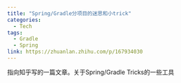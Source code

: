 ```yaml
---
title: "Spring/Gradle分项目的迷思和小trick"
categories:
  - Tech
tags:
  - Gradle
  - Spring
link: https://zhuanlan.zhihu.com/p/167934030
---
```


指向知乎写的一篇文章。关于Spring/Gradle Tricks的一些工具

> 
